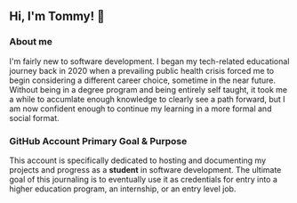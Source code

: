 
## Hi, I'm Tommy! 👋

### About me
I'm fairly new to software development. I began my tech-related educational journey back in 2020 when a prevailing public health crisis forced me to begin considering a different career choice, sometime in the near future. Without being in a degree program and being entirely self taught, it took me a while to accumlate enough knowledge to clearly see a path forward, but I am now confident enough to continue my learning in a more formal and social format.

### GitHub Account Primary Goal & Purpose
This account is specifically dedicated to hosting and documenting my projects and progress as a **student** in software development. The ultimate goal of this journaling is to eventually use it as credentials for entry into a higher education program, an internship, or an entry level job.
